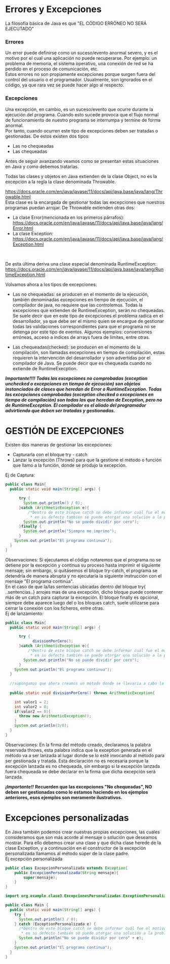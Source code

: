 # Errores y Excepciones
La filosofía básica de Java es que "EL CÓDIGO ERRÓNEO NO SERÁ EJECUTADO"

### Errores
Un error puede definirse como un suceso/evento anormal severo, y es el motivo por el cual una aplicación no puede recuperarse. Por ejemplo: un problema de memoria, el sistema operativo, una conexión de red se ha perdido en el proceso de comunicación, etc.
<br>Estos errores no son propiamente excepciones porque surgen fuera del control del usuario o el programador. Usualmente, son ignorados en el código, ya que rara vez se puede hacer algo al respecto.

### Excepciones
Una excepción, en cambio, es un suceso/evento que ocurre durante la ejecución del programa. Cuando esto sucede provoca que el flujo normal de funcionamiento de nuestro programa se interrumpa y termine de forma anormal.<br>
Por tanto, cuando ocurren este tipo de excepciones deben ser tratadas o gestionadas. De estos existen dos tipos:<br>
- Las no chequeadas
- Las chequeadas

Antes de seguir avanzando veamos como se presentan estas situaciones en Java y como debemos tratarlas.

Todas las clases y objetos en Java extienden de la clase Object, no es la excepción a la regla la clase denominada Throwable.

https://docs.oracle.com/en/java/javase/11/docs/api/java.base/java/lang/Throwable.html
<br>
Esta clase es la encargada de gestionar todas las excepciones que nuestros programas puedan arrojar. De Throwable extienden otras dos:
- La clase Error(mencionada en los primeros párrafos): https://docs.oracle.com/en/java/javase/11/docs/api/java.base/java/lang/Error.html
- La clase Exception: https://docs.oracle.com/en/java/javase/11/docs/api/java.base/java/lang/Exception.html
<br>

De esta última deriva una clase especial denominada RuntimeException:
  https://docs.oracle.com/en/java/javase/11/docs/api/java.base/java/lang/RuntimeException.html

Volvamos ahora a los tipos de excepciones:
- Las no chequeadas: se producen en el momento de la ejecución, también denominadas excepciones en tiempo de ejecución, el compilador de java, no requiere que las controlemos. Todas la excepciones que extienden de RuntimeException, serán no chequeadas. Se suele decir que en este tipo de excepciones el problema radica en el desarrollador, ya que debe ser el mismo quien se encargue de gestionar todas las validaciones correspondientes para que el programa no se detenga por este tipo de eventos.
Algunos ejemplos: conversiones erróneas, acceso a índices de arrays fuera de límites, entre otras.

- Las chequeadas(checked): se producen en el momento de la compilación, son llamadas excepciones en tiempo de compilación, estas requieren la intervención del desarrollador y son advertidas por el compilador de Java. Se puede decir que es chequeada cuando no extiende de RuntimeExecption.

**_Importante!!!!
Todas las excepciones no comprobadas
(exception unchecked o excepciones en tiempo de ejecución)
son objetos instanciados de clases que heredan de 
Error o RuntimeException.
Todas las excepciones comprobadas (exception checked o excepciones en tiempo de compilación) son todas las que heredan de Exception, pero no de RuntimeException.
El compilador es el aliado del programador advirtiendo que deben ser tratadas y gestionadas._**

# GESTIÓN DE EXCEPCIONES
Existen dos maneras de gestionar las excepciones:
-  Capturarla con el bloque try - catch
-  Lanzar la excepción (Throws) para que la gestione el método o función que llamo a la función, donde se produjo la excepción. 

Ej de Captura:
```java
public class Main{
  public static void main(String[] args) {

      try {
        System.out.println(3 / 0);
      }catch (ArithmeticException e){
          /*Dentro de este bloque catch se debe informar cuál fue el motivo por el cual el programa no funciona o
           * en su defecto también se puede otorgar una solución a la problemática*/
        System.out.println("No se puede dividir por cero");
      }finally {
        System.out.println("Siempre me imprimo");
      }
    System.out.println("El programa continua");
  }
}
```
Observaciones: Si ejecutamos el código notaremos que el programa no se detiene por la excepción y continua su proceso hasta imprimir el siguiente mensaje; sin embargo, si quitásemos el bloque try-catch, el programa se detendría de manera abrupta y no ejecutaría la siguiente instrucción con el mensaje "El programa continúa".<br>
En el caso de que la/las sentencias ubicadas dentro del bloque try{ ..sentencias..} arrojes mas de una excepción, dicho bloque puede contener más de un catch para capturar la excepción.
El bloque finally es opcional, siempre debe aparece luego del o los bloques catch, suele utilizarse para cerrar la conexión con los ficheros, entre otras. 
<br>
Ej de lanzamiento:
```Java
public class Main{
  public static void main(String[] args) {

      try {
            divisionPorCero();
      }catch (ArithmeticException e){
          /*Dentro de este bloque catch se debe informar cuál fue el motivo por el cual el programa no funciona o
           * en su defecto también se puede otorgar una solución a la problemática*/
        System.out.println("No se puede dividir por cero");
      }
    System.out.println("El programa continua");
  }
  
  //supongamos que ahora creamos un método donde se llevaria a cabo la división por cero
  
  public static void divisionPorCero() throws ArithmeticException{

    int valor1 = 2;
    int valor2 = 0;
    if(valor2 == 0){
      throw new ArithmeticException();
    }
    System.out.println(3/0);
  }
}
```
Observaciones: En la firma del método creado, declaramos la palabra reservada throws, esta palabra indica que la exception generada en el método va a ser lanzada al lugar donde se lo esté invocando al método para ser gestionada y tratada. Esta declaración no es necesaria porque la excepción lanzada es no chequeada, sin embargo si la excepción lanzada fuera chequeada se debe declarar en la firma que dicha excepción será lanzada.

**_¡Importante!!_**
**Recuerden que las excepciones "No chequeadas", NO deben ser gestionadas como lo estamos haciendo en los ejemplos anteriores, esos ejemplos son meramente ilustrativos.**
<br>
# Excepciones personalizadas
En Java también podemos crear nuestras propias excepciones, las cuales consideramos que son más acorde al mensaje o solución que deseamos mostrar.
Para ello debemos crear una clase y que dicha clase herede de la clase Exception, y a continuación en el constructor de la excepción personalizada llamamos al método súper de la clase padre.
<br>Ej excepción personalizada
```java
public class ExcepcionPersonalizada extends Exception{
    public ExcepcionPersonalizada(String mensaje){
        super(mensaje);
    }
}
```

```java
import org.example.clase3.ExcepcionesPersonalizadas.ExceptionPersonalizada;

public class Main {
  public static void main(String[] args) {
    try {
      System.out.println(3 / 0);
    } catch (ExceptionPersonalizada e) {
      /*Dentro de este bloque catch se debe informar cuál fue el motivo por el cual el programa no funciona o
       * en su defecto también se puede otorgar una solución a la problemática*/
      System.out.println("No se puede dividir por cero" + e);
    }
    System.out.println("El programa continua");
  }
}
```
